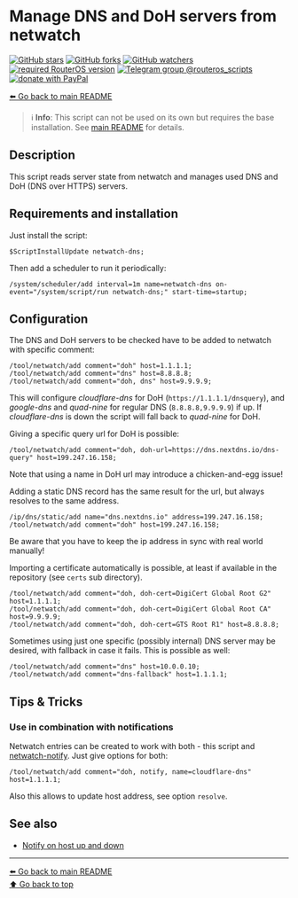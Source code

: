 Manage DNS and DoH servers from netwatch
========================================

[![GitHub stars](https://img.shields.io/github/stars/eworm-de/routeros-scripts?logo=GitHub&style=flat&color=red)](https://github.com/eworm-de/routeros-scripts/stargazers)
[![GitHub forks](https://img.shields.io/github/forks/eworm-de/routeros-scripts?logo=GitHub&style=flat&color=green)](https://github.com/eworm-de/routeros-scripts/network)
[![GitHub watchers](https://img.shields.io/github/watchers/eworm-de/routeros-scripts?logo=GitHub&style=flat&color=blue)](https://github.com/eworm-de/routeros-scripts/watchers)
[![required RouterOS version](https://img.shields.io/badge/RouterOS-7.13-yellow?style=flat)](https://mikrotik.com/download/changelogs/)
[![Telegram group @routeros_scripts](https://img.shields.io/badge/Telegram-%40routeros__scripts-%2326A5E4?logo=telegram&style=flat)](https://t.me/routeros_scripts)
[![donate with PayPal](https://img.shields.io/badge/Like_it%3F-Donate!-orange?logo=githubsponsors&logoColor=orange&style=flat)](https://www.paypal.com/cgi-bin/webscr?cmd=_s-xclick&hosted_button_id=A4ZXBD6YS2W8J)

[⬅️ Go back to main README](../README.md)

> ℹ️ **Info**: This script can not be used on its own but requires the base
> installation. See [main README](../README.md) for details.

Description
-----------

This script reads server state from netwatch and manages used DNS and
DoH (DNS over HTTPS) servers.

Requirements and installation
-----------------------------

Just install the script:

    $ScriptInstallUpdate netwatch-dns;

Then add a scheduler to run it periodically:

    /system/scheduler/add interval=1m name=netwatch-dns on-event="/system/script/run netwatch-dns;" start-time=startup;

Configuration
-------------

The DNS and DoH servers to be checked have to be added to netwatch with
specific comment:

    /tool/netwatch/add comment="doh" host=1.1.1.1;
    /tool/netwatch/add comment="dns" host=8.8.8.8;
    /tool/netwatch/add comment="doh, dns" host=9.9.9.9;

This will configure *cloudflare-dns* for DoH (`https://1.1.1.1/dnsquery`), and
*google-dns* and *quad-nine* for regular DNS (`8.8.8.8,9.9.9.9`) if up.
If *cloudflare-dns* is down the script will fall back to *quad-nine* for DoH.

Giving a specific query url for DoH is possible:

    /tool/netwatch/add comment="doh, doh-url=https://dns.nextdns.io/dns-query" host=199.247.16.158;

Note that using a name in DoH url may introduce a chicken-and-egg issue!

Adding a static DNS record has the same result for the url, but always
resolves to the same address.

    /ip/dns/static/add name="dns.nextdns.io" address=199.247.16.158;
    /tool/netwatch/add comment="doh" host=199.247.16.158;

Be aware that you have to keep the ip address in sync with real world
manually!

Importing a certificate automatically is possible, at least if available in
the repository (see `certs` sub directory).

    /tool/netwatch/add comment="doh, doh-cert=DigiCert Global Root G2" host=1.1.1.1;
    /tool/netwatch/add comment="doh, doh-cert=DigiCert Global Root CA" host=9.9.9.9;
    /tool/netwatch/add comment="doh, doh-cert=GTS Root R1" host=8.8.8.8;

Sometimes using just one specific (possibly internal) DNS server may be
desired, with fallback in case it fails. This is possible as well:

    /tool/netwatch/add comment="dns" host=10.0.0.10;
    /tool/netwatch/add comment="dns-fallback" host=1.1.1.1;

Tips & Tricks
-------------

### Use in combination with notifications

Netwatch entries can be created to work with both - this script and
[netwatch-notify](netwatch-notify.md). Just give options for both:

    /tool/netwatch/add comment="doh, notify, name=cloudflare-dns" host=1.1.1.1;

Also this allows to update host address, see option `resolve`.

See also
--------

* [Notify on host up and down](netwatch-notify.md)

---
[⬅️ Go back to main README](../README.md)  
[⬆️ Go back to top](#top)
